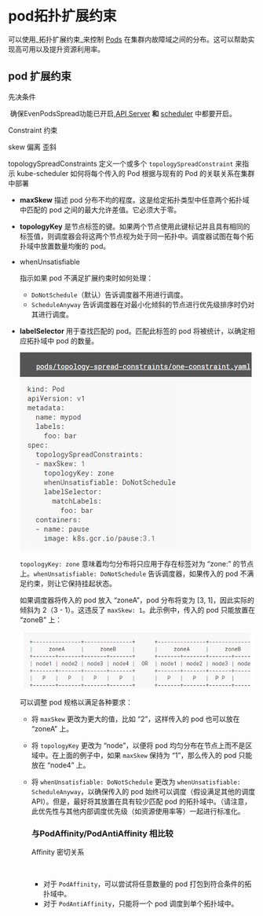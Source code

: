 # pod拓扑扩展约束



可以使用_拓扑扩展约束_来控制 [Pods](https://kubernetes.io/docs/concepts/workloads/pods/pod-overview/) 在集群内故障域之间的分布。这可以帮助实现高可用以及提升资源利用率。



## pod 扩展约束

先决条件	

​	确保EvenPodsSpread功能已开启,[API Server](https://kubernetes.io/docs/reference/generated/kube-apiserver/) **和** [scheduler](https://kubernetes.io/docs/reference/generated/kube-scheduler/) 中都要开启。

Constraint 约束 

skew 偏离 歪斜

topologySpreadConstraints 定义一个或多个 `topologySpreadConstraint` 来指示 kube-scheduler 如何将每个传入的 Pod 根据与现有的 Pod 的关联关系在集群中部署

- **maxSkew** 描述 pod 分布不均的程度。这是给定拓扑类型中任意两个拓扑域中匹配的 pod 之间的最大允许差值。它必须大于零。

- **topologyKey** 是节点标签的键。如果两个节点使用此键标记并且具有相同的标签值，则调度器会将这两个节点视为处于同一拓扑中。调度器试图在每个拓扑域中放置数量均衡的 pod。

- whenUnsatisfiable

   指示如果 pod 不满足扩展约束时如何处理：

  - `DoNotSchedule`（默认）告诉调度器不用进行调度。
  - `ScheduleAnyway` 告诉调度器在对最小化倾斜的节点进行优先级排序时仍对其进行调度。

- **labelSelector** 用于查找匹配的 pod。匹配此标签的 pod 将被统计，以确定相应拓扑域中 pod 的数量。

    ![pods约束图](img/pods-constraints.png)

  `topologyKey: zone` 意味着均匀分布将只应用于存在标签对为 “zone:” 的节点上。`whenUnsatisfiable: DoNotSchedule` 告诉调度器，如果传入的 pod 不满足约束，则让它保持挂起状态。

  如果调度器将传入的 pod 放入 “zoneA”，pod 分布将变为 [3, 1]，因此实际的倾斜为 2（3 - 1）。这违反了 `maxSkew: 1`。此示例中，传入的 pod 只能放置在 “zoneB” 上：

  ![zone效果图](img/constraints.png)

  可以调整 pod 规格以满足各种要求：

  - 将 `maxSkew` 更改为更大的值，比如 “2”，这样传入的 pod 也可以放在 “zoneA” 上。

  - 将 `topologyKey` 更改为 “node”，以便将 pod 均匀分布在节点上而不是区域中。在上面的例子中，如果 `maxSkew` 保持为 “1”，那么传入的 pod 只能放在 “node4” 上。

  - 将 `whenUnsatisfiable: DoNotSchedule` 更改为 `whenUnsatisfiable: ScheduleAnyway`，以确保传入的 pod 始终可以调度（假设满足其他的调度 API）。但是，最好将其放置在具有较少匹配 pod 的拓扑域中。（请注意，此优先性与其他内部调度优先级（如资源使用率等）一起进行标准化。

    ###  与PodAffinity/PodAntiAffinity 相比较

    Affinity 密切关系

    ​	

    - 对于 `PodAffinity`，可以尝试将任意数量的 pod 打包到符合条件的拓扑域中。
    - 对于 `PodAntiAffinity`，只能将一个 pod 调度到单个拓扑域中。

    ​